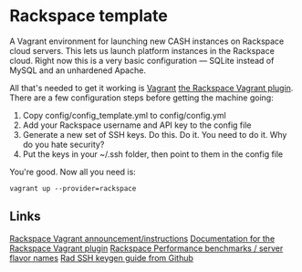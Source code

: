Rackspace template
==================

A Vagrant environment for launching new CASH instances on Rackspace cloud servers. This lets us launch platform instances in the Rackspace cloud. Right now this is a very basic configuration — SQLite instead of MySQL and an unhardened Apache. 
  
All that's needed to get it working is [Vagrant](http://www.vagrantup.com/) [the Rackspace Vagrant plugin](http://developer.rackspace.com/blog/vagrant-now-supports-rackspace-open-cloud.html). There are a few configuration steps before getting the machine going: 
  
1. Copy config/config_template.yml to config/config.yml
2. Add your Rackspace username and API key to the config file
3. Generate a new set of SSH keys. Do this. Do it. You need to do it. Why do you hate security?
4. Put the keys in your ~/.ssh folder, then point to them in the config file
  
You're good. Now all you need is:
  
```
vagrant up --provider=rackspace
```
  

## Links 
[Rackspace Vagrant announcement/instructions](http://developer.rackspace.com/blog/vagrant-now-supports-rackspace-open-cloud.html)
[Documentation for the Rackspace Vagrant plugin](https://sourcegraph.com/github.com/mitchellh/vagrant-rackspace)
[Rackspace Performance benchmarks / server flavor names](http://developer.rackspace.com/blog/welcome-to-performance-cloud-servers-have-some-benchmarks.html)
[Rad SSH keygen guide from Github](https://help.github.com/articles/generating-ssh-keys)